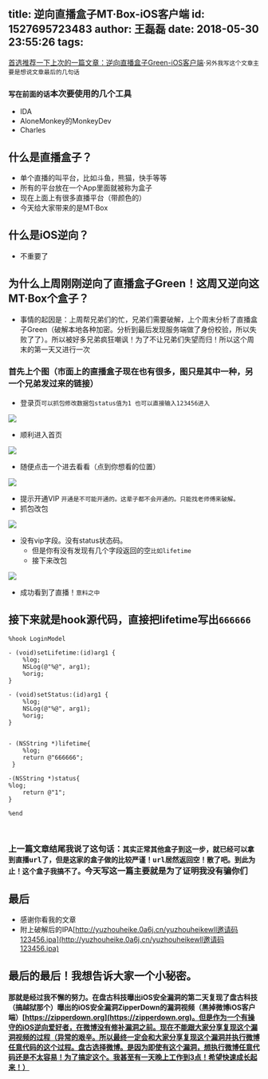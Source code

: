 title: 逆向直播盒子MT·Box-iOS客户端
id: 1527695723483
author: 王磊磊
date: 2018-05-30 23:55:26
tags:
---
[首选推荐一下上次的一篇文章：逆向直播盒子Green-iOS客户端](http://bbs.iosre.com/t/green-ios/11827)·```另外我写这个文章主要是想说文章最后的几句话```



### ```写在前面的话```本次要使用的几个工具

- IDA
- AloneMonkey的MonkeyDev
- Charles

## 什么是直播盒子？

- 单个直播的叫平台，比如斗鱼，熊猫，快手等等
- 所有的平台放在一个App里面就被称为盒子
- 现在上面上有很多直播平台（带颜色的）
- 今天给大家带来的是MT·Box


## 什么是iOS逆向？

- 不重要了


## 为什么上周刚刚逆向了直播盒子Green！这周又逆向这MT·Box个盒子？

- 事情的起因是：上周帮兄弟们的忙，兄弟们需要破解，上个周末分析了直播盒子Green（破解本地各种加密。分析到最后发现服务端做了身份校验，所以失败了了）。所以被好多兄弟疯狂嘲讽！为了不让兄弟们失望而归！所以这个周末的第一天又进行一次

### 首先上个图（市面上的直播盒子现在也有很多，图只是其中一种，另一个兄弟发过来的链接）



- 登录页```可以抓包修改数据包status值为1 也可以直接输入123456进入```

![](https://user-gold-cdn.xitu.io/2018/5/19/16374351950377d2?w=1080&h=1921&f=jpeg&s=103780)

- 顺利进入首页

![](https://user-gold-cdn.xitu.io/2018/5/19/163743753be66ca1?w=1080&h=1921&f=jpeg&s=207445)

- 随便点击一个进去看看（点到你想看的位置）


![](https://user-gold-cdn.xitu.io/2018/5/19/163743c5edc2b241?w=1080&h=1921&f=jpeg&s=86769)

- 提示开通VIP ```开通是不可能开通的。这辈子都不会开通的。只能找老师傅来破解。```
- 抓包改包


![](https://user-gold-cdn.xitu.io/2018/5/19/163743f848fb2b31?w=1060&h=520&f=jpeg&s=40876)

- 没有vip字段。没有status状态码。
    - 但是你有没有发现有几个字段返回的空```比如lifetime```
    - 接下来改包


![](https://user-gold-cdn.xitu.io/2018/5/19/1637441e1a53e319?w=1060&h=520&f=jpeg&s=40876)

- 成功看到了直播！```意料之中```

## 接下来就是hook源代码，直接把lifetime写出```666666```

```
%hook LoginModel

- (void)setLifetime:(id)arg1 {
	%log;
	NSLog(@"%@", arg1);
	%orig;
}

- (void)setStatus:(id)arg1 {
	%log;
	NSLog(@"%@", arg1);
	%orig;
}


- (NSString *)lifetime{
	%log;
 	return @"666666";
 }

-(NSString *)status{
%log;
	return @"1";
}

%end



```

### 上一篇文章结尾我说了这句话：```其实正常其他盒子到这一步，就已经可以拿到直播url了，但是这家的盒子做的比较严谨！url居然返回空！散了吧。到此为止！这个盒子我搞不了。```今天写这一篇主要就是为了证明我没有骗你们


## 最后

- 感谢你看我的文章
- 附上破解后的IPA[http://yuzhouheike.0a6j.cn/yuzhouheikewll邀请码123456.ipa](http://yuzhouheike.0a6j.cn/yuzhouheikewll邀请码123456.ipa)

## 最后的最后！我想告诉大家一个小秘密。
#### 那就是经过我不懈的努力。在盘古科技曝出iOS安全漏洞的第二天复现了盘古科技（搞越狱那个）曝出的iOS安全漏洞ZipperDown的漏洞视频（黑掉微博iOS客户端）[https://zipperdown.org](https://zipperdown.org)。但是作为一个有操守的iOS逆向爱好者，在微博没有修补漏洞之前。现在不能跟大家分享复现这个漏洞视频的过程（异常的艰辛。所以最终一定会和大家分享复现这个漏洞并执行微博任意代码的这个过程。盘古选择微博。是因为即使有这个漏洞，想执行微博任意代码还是不太容易！为了搞定这个。我甚至有一天晚上工作到3点！希望快速成长起来！）